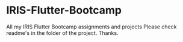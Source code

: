 # IRIS-Flutter-Bootcamp
All my IRIS Flutter Bootcamp assignments and projects
Please check readme's in the folder of the project.
Thanks.
